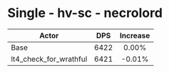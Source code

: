 # Single - hv-sc - necrolord
| Actor | DPS | Increase |
|---|:---:|:---:|
|Base|6422|0.00%|
|lt4_check_for_wrathful|6421|-0.01%|
